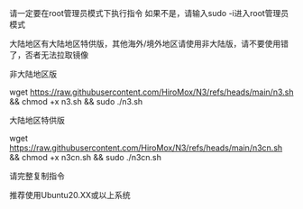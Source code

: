 请一定要在root管理员模式下执行指令
如果不是，请输入sudo -i进入root管理员模式

大陆地区有大陆地区特供版，其他海外/境外地区请使用非大陆版，请不要使用错了，否者无法拉取镜像

非大陆地区版

wget https://raw.githubusercontent.com/HiroMox/N3/refs/heads/main/n3.sh && chmod +x n3.sh && sudo ./n3.sh


大陆地区特供版

wget https://raw.githubusercontent.com/HiroMox/N3/refs/heads/main/n3cn.sh && chmod +x n3cn.sh && sudo ./n3cn.sh

请完整复制指令

推荐使用Ubuntu20.XX或以上系统
